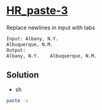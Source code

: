 # [HR_paste-3](https://www.hackerrank.com/challenges/paste-3)

Replace newlines in input with tabs

```txt
Input: Albany, N.Y.
Albuquerque, N.M.
Output:
Albany, N.Y.    Albuquerque, N.M.
```

## Solution

* sh

```sh
paste -s
```
